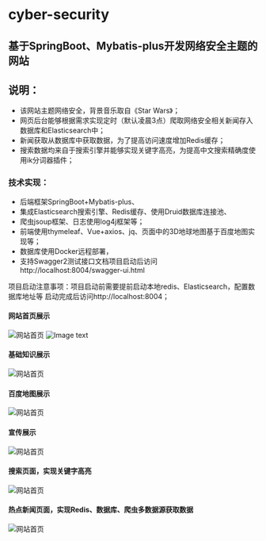 # cyber-security
## 基于SpringBoot、Mybatis-plus开发网络安全主题的网站
## 说明：
- 该网站主题网络安全，背景音乐取自《Star Wars》；
- 网页后台能够根据需求实现定时（默认凌晨3点）爬取网络安全相关新闻存入数据库和Elasticsearch中；
- 新闻获取从数据库中获取数据，为了提高访问速度增加Redis缓存；
- 搜索数据均来自于搜索引擎并能够实现关键字高亮，为提高中文搜索精确度使用ik分词器插件；

### 技术实现：
- 后端框架SpringBoot+Mybatis-plus、
- 集成Elasticsearch搜索引擎、Redis缓存、使用Druid数据库连接池、
- 爬虫jsoup框架、日志使用log4j框架等；
- 前端使用thymeleaf、Vue+axios、jq、页面中的3D地球地图基于百度地图实现等；
- 数据库使用Docker远程部署，
- 支持Swagger2测试接口文档项目启动后访问http://localhost:8004/swagger-ui.html

项目启动注意事项：项目启动前需要提前启动本地redis、Elasticsearch，配置数据库地址等
启动完成后访问http://localhost:8004；

#### 网站首页展示

![网站首页](https://youkaiyang.oss-cn-beijing.aliyuncs.com/githubImage/01.png)
![Image text](https://youkaiyang.oss-cn-beijing.aliyuncs.com/githubImage/01.png)

#### 基础知识展示

![网站首页](https://youkaiyang.oss-cn-beijing.aliyuncs.com/githubImage/02.png)

#### 百度地图展示

![网站首页](https://youkaiyang.oss-cn-beijing.aliyuncs.com/githubImage/03.png)

#### 宣传展示

![网站首页](https://youkaiyang.oss-cn-beijing.aliyuncs.com/githubImage/04.png)

#### 搜索页面，实现关键字高亮

![网站首页](https://youkaiyang.oss-cn-beijing.aliyuncs.com/githubImage/05.png)

#### 热点新闻页面，实现Redis、数据库、爬虫多数据源获取数据

![网站首页](https://youkaiyang.oss-cn-beijing.aliyuncs.com/githubImage/06.png)
